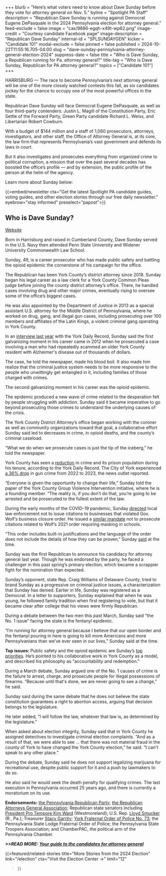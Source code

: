 +++
blurb = "Here’s what voters need to know about Dave Sunday before they vote for attorney general on Nov. 5."
byline = "Spotlight PA Staff"
description = "Republican Dave Sunday is running against Democrat Eugene DePasquale in the 2024 Pennsylvania election for attorney general."
feed-exclude = false
image = "cas/9886-egqh-x49t-wp62.png"
image-credit = "Courtesy candidate Facebook page"
image-description = "Republican Dave Sunday"
internal-id = "SPLSUNDAYGEN"
kicker = "Candidate 101"
modal-exclude = false
pinned = false
published = 2024-10-22T11:55:16.705-04:00
slug = "dave-sunday-pennsylvania-attorney-general-election-2024"
suppress-date = false
title = "Who is Dave Sunday, a Republican running for Pa. attorney general?"
title-tag = "Who is Dave Sunday, Republican for PA attorney general?"
topics = ["Candidate 101"]
+++

HARRISBURG — The race to become Pennsylvania’s next attorney general will be one of the more closely watched contests this fall, as six candidates jockey for the chance to occupy one of the most powerful offices in the state.

Republican Dave Sunday will face Democrat Eugene DePasquale, as well as four third-party contenders: Justin L. Magill of the Constitution Party, Eric Settle of the Forward Party, Green Party candidate Richard L. Weiss, and Libertarian Robert Cowburn.

With a budget of $144 million and a staff of 1,060 prosecutors, attorneys, investigators, and other staff, the Office of Attorney General is, at its core, the law firm that represents Pennsylvania’s vast government and defends its laws in court.

But it also investigates and prosecutes everything from organized crime to political corruption, a mission that over the past several decades has boosted the office’s profile — and by extension, the public profile of the person at the helm of the agency.

Learn more about Sunday below:

{{<embed/newsletter cta="Get the latest Spotlight PA candidate guides, voting guides, and other election stories through our free daily newsletter." eyebrow="stay informed" preselect="papost">}}

## Who is Dave Sunday?

<a href="https://www.davesundayforag.com/">Website</a>

Born in Harrisburg and raised in Cumberland County, Dave Sunday served in the U.S. Navy then attended Penn State University and Widener University Commonwealth Law School.

Sunday, 49, is a career prosecutor who has made public safety and battling the opioid epidemic the cornerstone of his campaign for the office.

The Republican has been York County’s district attorney since 2018. Sunday began his legal career as a law clerk for a York County Common Pleas judge before joining the county district attorney’s office. There, he handled cases involving drug and other major crimes, eventually rising to oversee some of the office’s biggest cases.

He was also appointed by the Department of Justice in 2013 as a special assistant U.S. attorney for the Middle District of Pennsylvania, where he worked on drug, gang, and illegal gun cases, including prosecuting over 100 members and affiliates of the Latin Kings, a violent criminal gang operating in York County.

In an <a href="https://www.ydr.com/story/news/local/2023/07/10/york-county-da-dave-sunday-to-run-for-pa-attorney-general/70392243007/">interview last year</a> with the York Daily Record, Sunday said the first galvanizing moment in his career came in 2012 when he prosecuted a case involving a man who had repeatedly scammed an older York County resident with Alzheimer&#39;s disease out of thousands of dollars.

The case, he told the newspaper, made his blood boil. It also made him realize that the criminal justice system needs to be more responsive to the people who unwittingly get entangled in it, including families of those charged with crimes.

The second galvanizing moment in his career was the opioid epidemic.

The epidemic produced a new wave of crime related to the desperation felt by people struggling with addiction. Sunday said it became imperative to go beyond prosecuting those crimes to understand the underlying causes of the crisis.

The York County District Attorney’s office began working with the coroner as well as community organizations toward that goal, a collaborative effort Sunday said led to decreases in crime, in opioid deaths, and the county’s criminal caseload.

“What we do when we prosecute cases is just the tip of the iceberg,” he told the newspaper.

York County has seen a <a href="https://www.ydr.com/story/news/local/2023/09/19/york-county-pa-s-most-influential-people-for-2023-politics/70610274007/">reduction</a> in crime and its prison population during his tenure, according to the York Daily Record. The City of York experienced <a href="https://www.ydr.com/story/news/2024/03/12/york-pas-battle-against-gun-violence-is-working-officials-say-gvi/72932179007/">a 36% drop</a> in gun crime from 2022 to 2023, the news outlet reported.

“Everyone is given the opportunity to change their life,” Sunday told the paper of the York County Group Violence Intervention initiative, where he is a founding member. “The reality is, if you don’t do that, you’re going to be arrested and be prosecuted to the fullest extent of the law.

During the early months of the COVID-19 pandemic, Sunday <a href="https://www.yorkdispatch.com/story/news/crime/2020/05/09/york-county-da-wont-prosecute-nonessential-businesses-violating-shutdown-order-tells-police-not-cite/3102105001/">directed</a> local law enforcement not to issue citations to businesses that violated Gov. Wolf’s business closure order. He issued a <a href="https://www.ydr.com/story/news/local/2021/09/03/york-county-district-attorney-dave-sunday-will-not-prosecute-alleged-violations-mask-mandate-schools/5717124001/">similar mandate</a> not to prosecute citations related to Wolf’s 2021 order requiring masking in schools.

“This order includes built-in justifications and the language of the order does not include the details of how they can be proven,” Sunday <a href="https://wjactv.com/news/local/york-county-da-enforcement-of-statewide-school-mask-mandate-is-difficult">said</a> at the time.

Sunday was the first Republican to announce his candidacy for attorney general last year. Though he was endorsed by the party, he faced a challenger in this past spring’s primary election, which became a scrappier fight for the nomination than expected.

Sunday’s opponent, state Rep. Craig Williams of Delaware County, tried to brand Sunday as a progressive on criminal justice issues, a characterization that Sunday has denied. Earlier in life, Sunday was registered as a Democrat. In a letter to supporters, Sunday explained that when he was young, he followed family tradition when first registering to vote, but that it became clear after college that his views were firmly Republican.

During a debate between the two men this past March, Sunday said “the No. 1 issue” facing the state is the fentanyl epidemic.

“I’m running for attorney general because I believe that our open border and the fentanyl pouring in here is going to kill more Americans and more Pennsylvanians than we’ve ever seen in our lives,” Sunday said at the time.

<strong>Top issues: </strong>Public safety and the opioid epidemic are Sunday’s <a href="https://www.youtube.com/watch?v=VHp_yI5CuYk">top priorities</a>. He’s pointed to his collaborative work in York County as a model, and described his philosophy as “accountability and redemption.”

During a March debate, Sunday argued one of the No. 1 causes of crime is the failure to arrest, charge, and prosecute people for illegal possessions of firearms. “Because until that&#39;s done, we are never going to see a change,” he said.

Sunday said during the same debate that he does not believe the state constitution guarantees a right to abortion access, arguing that decision belongs to the legislature.

He later added, “I will follow the law, whatever that law is, as determined by the legislature.”

When asked about election integrity, Sunday said that in York County he assigned detectives to investigate criminal election complaints. “And as a result of that, we were able to see … that there was not material fraud in the county of York to have changed the York County election,” he said. “I can&#39;t speak to any other place.”

During the debate, Sunday said he does not support legalizing marijuana for recreational use, despite public support for it and a push by lawmakers to do so.

He also said he would seek the death penalty for qualifying crimes. The last execution in Pennsylvania occurred 25 years ago, and there is currently a moratorium on its use.

<strong>Endorsements:</strong> <a href="https://www.inquirer.com/news/pennsylvania/pennsylvania-attorney-general-race-dave-sunday-20240122.html#:~:text=HARRISBURG%20%E2%80%94%20The%20Pennsylvania%20Republican%20Party,%2Dprofile%20state%2Dlevel%20race.">the Pennsylvania Republican Party</a>; <a href="https://republicanags.com/2023/11/13/raga-endorses-dave-sunday-for-pennsylvania-attorney-general/">the Republican Attorneys General Association</a>; Republican state senators including <a href="https://www.facebook.com/photo/?fbid=792933012841782&amp;set=pcb.792933202841763">President Pro Tempore Kim Ward</a> (Westmoreland); U.S. Rep. <a href="https://www.facebook.com/photo/?fbid=840183464783403&amp;set=pcb.840183528116730">Lloyd Smucker</a> (R., Pa.); Treasurer <a href="https://www.facebook.com/photo/?fbid=747454900534028&amp;set=a.276749497604573">Stacy Garrity</a>; <a href="https://twitter.com/DaveSunday_/status/1767570810770714992">York Fraternal Order of Police No. 73</a>; the Pennsylvania State Lodge Fraternal Order of Police; the Pennsylvania State Troopers Association; and ChamberPAC, the political arm of the Pennsylvania Chamber.

<strong><em>&gt;&gt;READ MORE: </em></strong><a href="https://www.spotlightpa.org/news/2024/09/pennsylvania-election-2024-attorney-general-candidates-eugene-depasquale-dave-sunday"><strong><em>Your guide to the candidates for attorney general</em></strong></a><strong><em></em></strong>

{{<featured/related-stories 
  title="More Stories from the 2024 Election" 
  link="/election"
  cta="Visit the Election Center →"
  limit="12"
>}}

